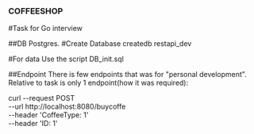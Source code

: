 ### COFFEESHOP

#Task for Go interview

##DB
Postgres.
#Create Database
createdb restapi_dev

#For data
Use the script DB_init.sql

##Endpoint
There is few endpoints that was for "personal development". 
Relative to task is only 1 endpoint(how it was required): 

curl --request POST \
  --url http://localhost:8080/buycoffe \
  --header 'CoffeeType: 1' \
  --header 'ID: 1'
